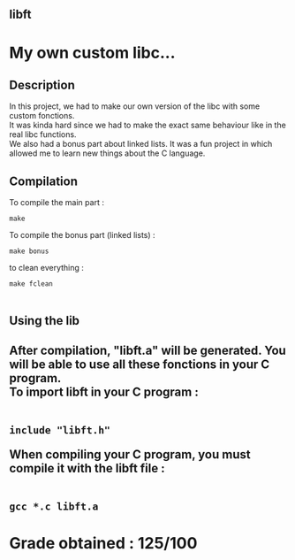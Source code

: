## libft

<h1>My own custom libc...</h1>

<h2>Description</h2>
<p> In this project, we had to make our own version of the libc with some custom fonctions.<br>
It was kinda hard since we had to make the exact same behaviour like in the real libc functions.<br>
We also had a bonus part about linked lists. It was a fun project in which allowed me to learn new things about the C language. </p>

<h2>Compilation</h2>
<p>To compile the main part : </p><code>make</code><br>
<p>To compile the bonus part (linked lists) : </p><code>make bonus</code><br>
<p>to clean everything : </p><code>make fclean</code><br><br>

<h2>Using the lib<h2>
<p>After compilation, "libft.a" will be generated. You will be able to use all these fonctions in your C program.<br>
To import libft in your C program :</p><br>
<code>include "libft.h"</code><br>
<p>When compiling your C program, you must compile it with the libft file :</p><br>
<code>gcc *.c libft.a</code>

<h1>Grade obtained : 125/100<h1>